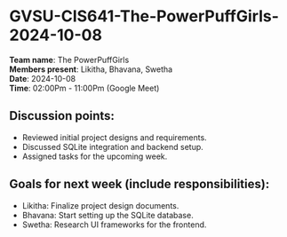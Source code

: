 # GVSU-CIS641-The-PowerPuffGirls-2024-10-08

**Team name**: The PowerPuffGirls  
**Members present**: Likitha, Bhavana, Swetha  
**Date**: 2024-10-08  
**Time**: 02:00Pm - 11:00Pm (Google Meet)

## Discussion points: 
- Reviewed initial project designs and requirements.
- Discussed SQLite integration and backend setup.
- Assigned tasks for the upcoming week.

## Goals for next week (include responsibilities):
- Likitha: Finalize project design documents.
- Bhavana: Start setting up the SQLite database.
- Swetha: Research UI frameworks for the frontend.
